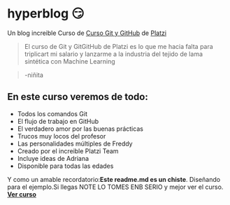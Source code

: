 # hyperblog 😏


Un blog increible Curso de [Curso Git y GitHub](https://platzi.com/cursos/git-github/ "Git y GitHub") de [Platzi](https://platzi.com/"Platzi") 

>El curso de Git y GitGitHub de Platzi es lo que me hacia falta para triplicart mi salario y lanzarme a la industria del tejido de lama sintética con Machine Learning

>-niñita

## En este curso veremos de todo:

* Todos los comandos Git
* El flujo de trabajo en GitHub
* El verdadero amor por las buenas prácticas
* Trucos muy locos del profesor
* Las personalidades múltiples de Freddy
* Creado por el increible Platzi Team
* Incluye ideas de Adriana
* Disponible para todas las edades

Y como un amable recordatorio:**Este readme.md es un chiste**. Diseñando para el ejemplo.Si llegas NOTE LO TOMES ENB SERIO y mejor ver el curso. [**Ver curso**](https://platzi.com/cursos/git-github/ "Git y GitHub") 
